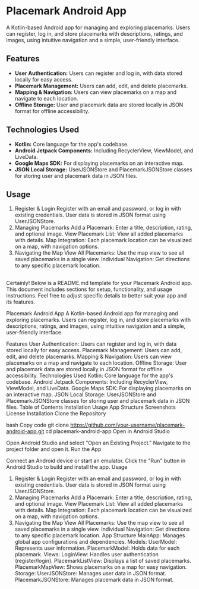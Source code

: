 # Placemark Android App

A Kotlin-based Android app for managing and exploring placemarks. Users can register, log in, and store placemarks with descriptions, ratings, and images, using intuitive navigation and a simple, user-friendly interface.

## Features
- **User Authentication:** Users can register and log in, with data stored locally for easy access.
- **Placemark Management:** Users can add, edit, and delete placemarks.
- **Mapping & Navigation:** Users can view placemarks on a map and navigate to each location.
- **Offline Storage:** User and placemark data are stored locally in JSON format for offline accessibility.

## Technologies Used
- **Kotlin:** Core language for the app's codebase.
- **Android Jetpack Components:** Including RecyclerView, ViewModel, and LiveData.
- **Google Maps SDK:** For displaying placemarks on an interactive map.
- **JSON Local Storage:** UserJSONStore and PlacemarkJSONStore classes for storing user and placemark data in JSON files.

## Usage
1. Register & Login
Register with an email and password, or log in with existing credentials.
User data is stored in JSON format using UserJSONStore.
2. Managing Placemarks
Add a Placemark: Enter a title, description, rating, and optional image.
View Placemark List: View all added placemarks with details.
Map Integration: Each placemark location can be visualized on a map, with navigation options.
3. Navigating the Map
View All Placemarks: Use the map view to see all saved placemarks in a single view.
Individual Navigation: Get directions to any specific placemark location.

##
Certainly! Below is a README.md template for your Placemark Android app. This document includes sections for setup, functionality, and usage instructions. Feel free to adjust specific details to better suit your app and its features.

Placemark Android App
A Kotlin-based Android app for managing and exploring placemarks. Users can register, log in, and store placemarks with descriptions, ratings, and images, using intuitive navigation and a simple, user-friendly interface.

Features
User Authentication: Users can register and log in, with data stored locally for easy access.
Placemark Management: Users can add, edit, and delete placemarks.
Mapping & Navigation: Users can view placemarks on a map and navigate to each location.
Offline Storage: User and placemark data are stored locally in JSON format for offline accessibility.
Technologies Used
Kotlin: Core language for the app's codebase.
Android Jetpack Components: Including RecyclerView, ViewModel, and LiveData.
Google Maps SDK: For displaying placemarks on an interactive map.
JSON Local Storage: UserJSONStore and PlacemarkJSONStore classes for storing user and placemark data in JSON files.
Table of Contents
Installation
Usage
App Structure
Screenshots
License
Installation
Clone the Repository

bash
Copy code
git clone https://github.com/your-username/placemark-android-app.git
cd placemark-android-app
Open in Android Studio

Open Android Studio and select "Open an Existing Project."
Navigate to the project folder and open it.
Run the App

Connect an Android device or start an emulator.
Click the "Run" button in Android Studio to build and install the app.
Usage
1. Register & Login
Register with an email and password, or log in with existing credentials.
User data is stored in JSON format using UserJSONStore.
2. Managing Placemarks
Add a Placemark: Enter a title, description, rating, and optional image.
View Placemark List: View all added placemarks with details.
Map Integration: Each placemark location can be visualized on a map, with navigation options.
3. Navigating the Map
View All Placemarks: Use the map view to see all saved placemarks in a single view.
Individual Navigation: Get directions to any specific placemark location.
App Structure
MainApp: Manages global app configurations and dependencies.
Models:
UserModel: Represents user information.
PlacemarkModel: Holds data for each placemark.
Views:
LoginView: Handles user authentication (register/login).
PlacemarkListView: Displays a list of saved placemarks.
PlacemarkMapView: Shows placemarks on a map for easy navigation.
Storage:
UserJSONStore: Manages user data in JSON format.
PlacemarkJSONStore: Manages placemark data in JSON format.


